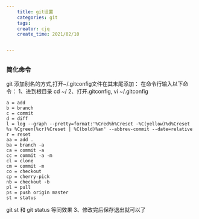 ```yaml
---
    title: git设置
    categories: git
    tags:
    creator: cjq
    create_time: 2021/02/10


---
```


## 

### 简化命令

git 添加别名的方式,打开~/.gitconfig文件在其末尾添加：
在命令行输入以下命令：
1、进到根目录
cd ~/
2、打开.gitconfig,
vi ~/.gitconfig

```
a = add
b = branch
c = commit
d = diff
l = log --graph --pretty=format:'%Cred%h%Creset -%C(yellow)%d%Creset %s %Cgreen(%cr)%Creset | %C(bold)%an' --abbrev-commit --date=relative
r = reset
aa = add .
ba = branch -a
ca = commit -a
cc = commit -a -m
cl = clone
cm = commit -m
co = checkout
cp = cherry-pick
nb = checkout -b
pl = pull
ps = push origin master
st = status
```

git st 和 git status 等同效果
3、修改完后保存退出就可以了

